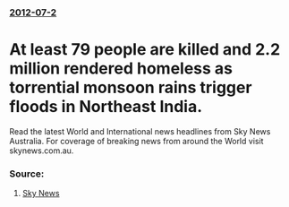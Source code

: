 ### [2012-07-2](/news/2012/07/2/index.md)

# At least 79 people are killed and 2.2 million rendered homeless as torrential monsoon rains trigger floods in Northeast India. 

Read the latest World and International news headlines from Sky News Australia. For coverage of breaking news from around the World visit skynews.com.au.


### Source:

1. [Sky News](http://www.skynews.com.au/world/article.aspx?id=767381&vId=)
